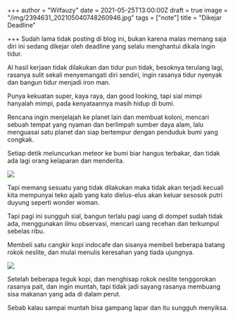 +++
author = "Wilfauzy"
date = 2021-05-25T13:00:00Z
draft = true
image = "/img/2394631_202105040748260946.jpg"
tags = ["note"]
title = "Dikejar Deadline"

+++
Sudah lama tidak posting di blog ini, bukan karena malas memang saja diri ini sedang dikejar oleh deadline yang selalu menghantui dikala ingin tidur.

Al hasil kerjaan tidak dilakukan dan tidur pun tidak, besoknya terulang lagi, rasanya sulit sekali menyemangati diri sendiri, ingin rasanya tidur nyenyak dan bangun tidur menjadi iron man.

Punya kekuatan super, kaya raya, dan good looking, tapi sial mimpi hanyalah mimpi, pada kenyataannya masih hidup di bumi.

Rencana ingin menjelajah ke planet lain dan membuat koloni, mencari sebuah tempat yang nyaman dan berlimpah sumber daya alam, lalu menguasai satu planet dan siap bertempur dengan penduduk bumi yang congkak.

Setiap detik meluncurkan meteor ke bumi biar hangus terbakar, dan tidak ada lagi orang kelaparan dan menderita.

![](/img/artwork-1398927900.jpg)

Tapi memang sesuatu yang tidak dilakukan maka tidak akan terjadi kecuali kita mempunyai teko ajaib yang kalo dielus-elus akan keluar sesosok putri duyung seperti wonder woman.

Tapi pagi ini sungguh sial, bangun terlalu pagi uang di dompet sudah tidak ada, menggunakan ilmu observasi, mencari uang recehan dan terkumpul sebelas ribu.

Membeli satu cangkir kopi indocafe dan sisanya membeli beberapa batang rokok neslite, dan mulai menulis keresahan yang tiada ujungnya.

![](/img/artwork-1398927896.jpg)

Setelah beberapa teguk kopi, dan menghisap rokok neslite tenggorokan rasanya pait, dan ingin muntah, tapi tidak jadi sayang rasanya membuang sisa makanan yang ada di dalam perut.

Sebab kalau sampai muntah bisa gampang lapar dan itu sungguh menyiksa.